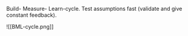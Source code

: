 Build- Measure- Learn-cycle. Test assumptions fast (validate and give constant feedback).

![[BML-cycle.png]]